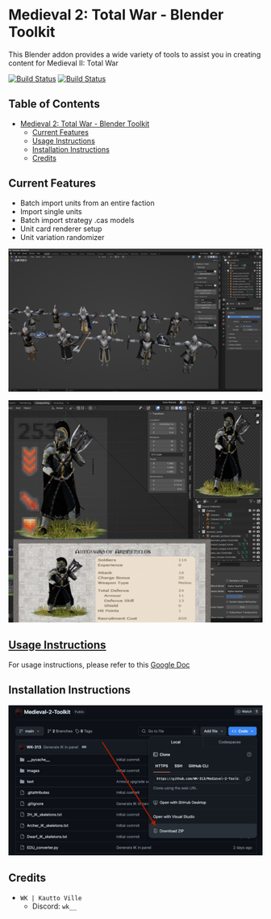 # Medieval 2: Total War - Blender Toolkit
This Blender addon provides a wide variety of tools to assist you in creating content for Medieval II: Total War

[![Build Status](https://img.shields.io/github/downloads/WK-313/Medieval-2-Toolkit/total?style=for-the-badge)](https://github.com/WK-313/Medieval-2-Toolkit/releases)
[![Build Status](https://img.shields.io/github/v/release/WK-313/Medieval-2-Toolkit?style=for-the-badge)](https://github.com/WK-313/Medieval-2-Toolkit/releases)

## Table of Contents
- [Medieval 2: Total War - Blender Toolkit](#medieval-2-total-war-blender-toolkit)
   * [Current Features](#current-features)
   * [Usage Instructions](#usage-instructions)
   * [Installation Instructions](#installation-instructions)
   * [Credits](#credits)

## Current Features
- Batch import units from an entire faction
- Import single units
- Batch import strategy .cas models
- Unit card renderer setup
- Unit variation randomizer

![alt text](./images/readme2.png)

![alt text](./images/readme3.png)

## [Usage Instructions](https://docs.google.com/document/d/1sjLq0buiZpiRU4AwekeG9lYVo7wYgm7mhbN25glYwIc)
For usage instructions, please refer to this [Google Doc](https://docs.google.com/document/d/1sjLq0buiZpiRU4AwekeG9lYVo7wYgm7mhbN25glYwIc)

## Installation Instructions
![alt text](./images/readme1.png)

## Credits
- `WK | Kautto Ville`
    - Discord: `wk__`
